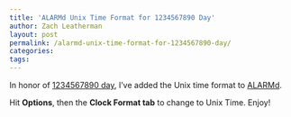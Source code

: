 ```yaml
---
title: 'ALARMd Unix Time Format for 1234567890 Day'
author: Zach Leatherman
layout: post
permalink: /alarmd-unix-time-format-for-1234567890-day/
categories:
tags:
---
```


In honor of [1234567890 day][1], I’ve added the Unix time format to [ALARMd][2].

 [1]: http://www.1234567890day.com/
 [2]: http://www.alarmd.com/

Hit **Options**, then the **Clock Format tab** to change to Unix Time. Enjoy!